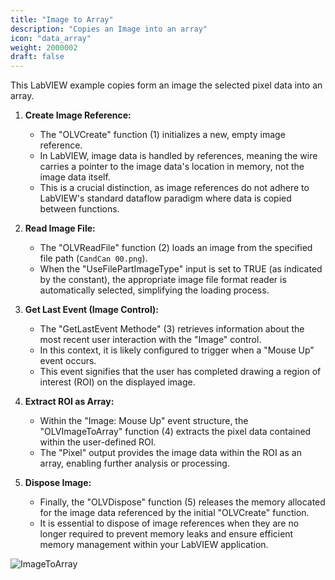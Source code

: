 ```yaml
---
title: "Image to Array"
description: "Copies an Image into an array" 
icon: "data_array"
weight: 2000002
draft: false
---
```


This LabVIEW example copies form an image the selected pixel data into an array.

1.  **Create Image Reference:**

    * The "OLVCreate" function (1) initializes a new, empty image reference.
    * In LabVIEW, image data is handled by references, meaning the wire carries a pointer to the image data's location in memory, not the image data itself.
    * This is a crucial distinction, as image references do not adhere to LabVIEW's standard dataflow paradigm where data is copied between functions.

2.  **Read Image File:**

    * The "OLVReadFile" function (2) loads an image from the specified file path (`CandCan 00.png`).
    * When the "UseFilePartImageType" input is set to TRUE (as indicated by the constant), the appropriate image file format reader is automatically selected, simplifying the loading process.

3.  **Get Last Event (Image Control):**

    * The "GetLastEvent Methode" (3) retrieves information about the most recent user interaction with the "Image" control.
    * In this context, it is likely configured to trigger when a "Mouse Up" event occurs.
    * This event signifies that the user has completed drawing a region of interest (ROI) on the displayed image.

4.  **Extract ROI as Array:**

    * Within the "Image: Mouse Up" event structure, the "OLVImageToArray" function (4) extracts the pixel data contained within the user-defined ROI.
    * The "Pixel" output provides the image data within the ROI as an array, enabling further analysis or processing.

5.  **Dispose Image:**

    * Finally, the "OLVDispose" function (5) releases the memory allocated for the image data referenced by the initial "OLVCreate" function.
    * It is essential to dispose of image references when they are no longer required to prevent memory leaks and ensure efficient memory management within your LabVIEW application.

![ImageToArray](images/Example_ImageToArray.png)